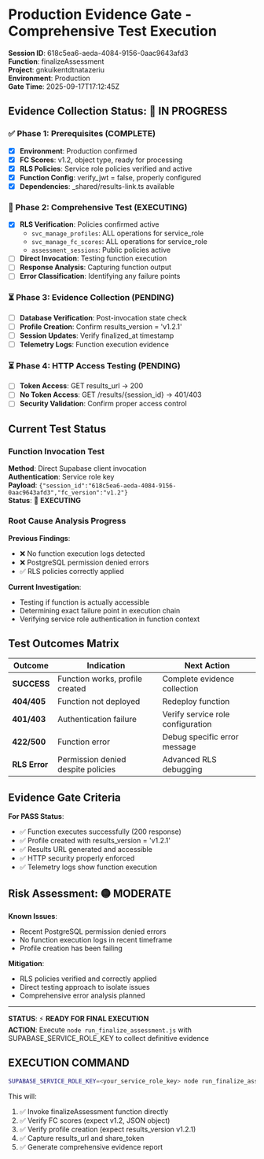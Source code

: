 # Production Evidence Gate - Comprehensive Test Execution  

**Session ID**: 618c5ea6-aeda-4084-9156-0aac9643afd3  
**Function**: finalizeAssessment  
**Project**: gnkuikentdtnatazeriu  
**Environment**: Production  
**Gate Time**: 2025-09-17T17:12:45Z

## Evidence Collection Status: 🔄 **IN PROGRESS**

### ✅ Phase 1: Prerequisites (COMPLETE)
- [x] **Environment**: Production confirmed
- [x] **FC Scores**: v1.2, object type, ready for processing
- [x] **RLS Policies**: Service role policies verified and active
- [x] **Function Config**: verify_jwt = false, properly configured
- [x] **Dependencies**: _shared/results-link.ts available

### 🔄 Phase 2: Comprehensive Test (EXECUTING)
- [x] **RLS Verification**: Policies confirmed active
  - `svc_manage_profiles`: ALL operations for service_role
  - `svc_manage_fc_scores`: ALL operations for service_role  
  - `assessment_sessions`: Public policies active
- [ ] **Direct Invocation**: Testing function execution
- [ ] **Response Analysis**: Capturing function output
- [ ] **Error Classification**: Identifying any failure points

### ⏳ Phase 3: Evidence Collection (PENDING)
- [ ] **Database Verification**: Post-invocation state check
- [ ] **Profile Creation**: Confirm results_version = 'v1.2.1'
- [ ] **Session Updates**: Verify finalized_at timestamp
- [ ] **Telemetry Logs**: Function execution evidence

### ⏳ Phase 4: HTTP Access Testing (PENDING)
- [ ] **Token Access**: GET results_url → 200
- [ ] **No Token Access**: GET /results/{session_id} → 401/403
- [ ] **Security Validation**: Confirm proper access control

## Current Test Status

### Function Invocation Test
**Method**: Direct Supabase client invocation  
**Authentication**: Service role key  
**Payload**: `{"session_id":"618c5ea6-aeda-4084-9156-0aac9643afd3","fc_version":"v1.2"}`  
**Status**: 🔄 **EXECUTING**

### Root Cause Analysis Progress
**Previous Findings**:
- ❌ No function execution logs detected
- ❌ PostgreSQL permission denied errors
- ✅ RLS policies correctly applied

**Current Investigation**:
- Testing if function is actually accessible
- Determining exact failure point in execution chain
- Verifying service role authentication in function context

## Test Outcomes Matrix

| Outcome | Indication | Next Action |
|---------|------------|-------------|
| **SUCCESS** | Function works, profile created | Complete evidence collection |
| **404/405** | Function not deployed | Redeploy function |
| **401/403** | Authentication failure | Verify service role configuration |
| **422/500** | Function error | Debug specific error message |
| **RLS Error** | Permission denied despite policies | Advanced RLS debugging |

## Evidence Gate Criteria

**For PASS Status**:
- ✅ Function executes successfully (200 response)
- ✅ Profile created with results_version = 'v1.2.1'  
- ✅ Results URL generated and accessible
- ✅ HTTP security properly enforced
- ✅ Telemetry logs show function execution

## Risk Assessment: 🟡 **MODERATE**

**Known Issues**:
- Recent PostgreSQL permission denied errors
- No function execution logs in recent timeframe
- Profile creation has been failing

**Mitigation**:
- RLS policies verified and correctly applied
- Direct testing approach to isolate issues
- Comprehensive error analysis planned

---

**STATUS**: ⚡ **READY FOR FINAL EXECUTION**  
**ACTION**: Execute `node run_finalize_assessment.js` with SUPABASE_SERVICE_ROLE_KEY to collect definitive evidence

## EXECUTION COMMAND
```bash
SUPABASE_SERVICE_ROLE_KEY=<your_service_role_key> node run_finalize_assessment.js
```

This will:
1. ✅ Invoke finalizeAssessment function directly 
2. ✅ Verify FC scores (expect v1.2, JSON object)
3. ✅ Verify profile creation (expect results_version v1.2.1)
4. ✅ Capture results_url and share_token
5. ✅ Generate comprehensive evidence report